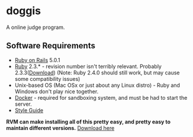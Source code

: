 # doggis
A online judge program.

## Software Requirements

* [Ruby on Rails](http://rubyonrails.org/) 5.0.1
* [Ruby](https://www.ruby-lang.org/en/) 2.3.\* - revision number isn't terribly relevant. Probably 2.3.3([Download](https://cache.ruby-lang.org/pub/ruby/2.3/ruby-2.3.3.tar.gz)) (Note: Ruby 2.4.0 should still work, but may cause some compatibility issues)
* Unix-based OS (Mac OSx or just about any Linux distro) - Ruby and Windows don't play nice together.
* [Docker](https://docker.com) - required for sandboxing system, and must be had to start the server.
* [Style Guide](https://github.com/bbatsov/ruby-style-guide)

**RVM can make installing all of this pretty easy, and pretty easy to maintain different versions.** [Download here](https://rvm.io/)
